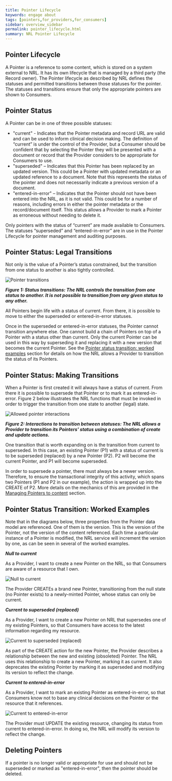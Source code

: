 ```yaml
---
title: Pointer Lifecycle
keywords: engage about
tags: [pointers,for_providers,for_consumers]
sidebar: overview_sidebar
permalink: pointer_lifecycle.html
summary: NRL Pointer Lifecycle
---
```


## Pointer Lifecycle

A Pointer is a reference to some content, which is stored on a system external to NRL. It has its own lifecycle that is managed by a third party (the Record owner). The Pointer lifecycle as described by NRL defines the statuses and permitted transitions between those statuses for the pointer. The statuses and transitions ensure that only the appropriate pointers are shown to Consumers.

## Pointer Status

A Pointer can be in one of three possible statuses: 
- "current" - Indicates that the Pointer metadata and record URL are valid and can be used to inform clinical decision making. The definition of “current” is under the control of the Provider, but a Consumer should be confident that by selecting the Pointer they will be presented with a document or record that the Provider considers to be appropriate for Consumers to use.
- "superseded" – Indicates that this Pointer has been replaced by an updated version. This could be a Pointer with updated metadata or an updated reference to a document. Note that this represents the status of the pointer and does not necessarily indicate a previous version of a document.
- "entered-in-error" – Indicates that the Pointer should not have been entered into the NRL, as it is not valid. This could be for a number of reasons, including errors in either the pointer metadata or the record/document itself. This status allows a Provider to mark a Pointer as erroneous without needing to delete it.

Only pointers with the status of “current” are made available to Consumers. The statuses “superseded” and “entered-in-error” are in use in the Pointer Lifecycle for pointer management and auditing purposes. 

## Pointer Status: Legal Transitions

Not only is the value of a Pointer’s status constrained, but the transition from one status to another is also tightly controlled.

![Pointer transitions](images/pointers/pointer_transitions.png)

***Figure 1: Status transitions: The NRL controls the transition from one status to another. It is not possible to transition from any given status to any other.***

All Pointers begin life with a status of current. From there, it is possible to move to either the superseded or entered-in-error statuses.

Once in the superseded or entered-in-error statuses, the Pointer cannot transition anywhere else. One cannot build a chain of Pointers on top of a Pointer with a status other than current. Only the current Pointer can be used in this way by superseding it and replacing it with a new version that becomes the current Pointer. See the [Pointer status transition: worked examples](#pointer-status-transition-worked-examples) section for details on how the NRL allows a Provider to transition the status of its Pointers.

## Pointer Status: Making Transitions

When a Pointer is first created it will always have a status of current. 
From there it is possible to supersede that Pointer or to mark it as entered-in-error. Figure 2 below illustrates the NRL functions that must be invoked in order to trigger the transition from one state to another (legal) state.

![Allowed pointer interactions](images/pointers/pointer_transitions2.png)

***Figure 2: Interactions to transition between statuses: The NRL allows a Provider to transition its Pointers' status using a combination 
of create and update actions.***

One transition that is worth expanding on is the transition from current to superseded. In this case, an existing Pointer (P1) with a status of current is to be superseded (replaced) by a new Pointer (P2). P2 will become the current Pointer, and P1 will become superseded.

In order to supersede a pointer, there must always be a newer version. Therefore, to ensure the transactional integrity of this activity, which spans two Pointers (P1 and P2 in our example), the action is wrapped up into the CREATE of P2. More details on the mechanics of this are provided in the [Managing Pointers to content](pointer_maintenance.html#managing-pointers-to-content) section.

## Pointer Status Transition: Worked Examples

Note that in the diagrams below, three properties from the Pointer data model are referenced. One of them is the version. 
This is the version of the Pointer, not the version of the content referenced. Each time a particular instance of a Pointer is modified, the NRL service will increment the version by one, as can be seen in several of the worked examples.

***Null to current***

As a Provider, I want to create a new Pointer on the NRL, so that Consumers are aware of a resource that I own.

![Null to current](images/pointers/pointer_transitions3.png)

The Provider CREATEs a brand new Pointer, transitioning from the null state (no Pointer exists) to a newly-minted Pointer, whose status can only be current.

***Current to superseded (replaced)***

As a Provider, I want to create a new Pointer on NRL that supersedes one of my existing Pointers, so that Consumers have access to the latest information regarding my resource.

![Current to superseded (replaced)](images/pointers/pointer_transitions4.png)

As part of the CREATE action for the new Pointer, the Provider describes a relationship between the new and existing (obsoleted) Pointer. The NRL uses this relationship to create a new Pointer, marking it as current. It also deprecates the existing Pointer by marking it as superseded and modifying its version to reflect the change.

***Current to entered-in-error***

As a Provider, I want to mark an existing Pointer as entered-in-error, so that Consumers know not to base any clinical decisions 
on the Pointer or the resource that it references.

![Current to entered-in-error](images/pointers/pointer_transitions5.png)

The Provider must UPDATE the existing resource, changing its status from current to entered-in-error. In doing so, the NRL will modify its version to reflect the change.

## Deleting Pointers

If a pointer is no longer valid or appropriate for use and should not be superseded or marked as "entered-in-error", then the pointer should be deleted.
